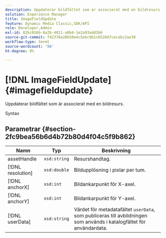 ```yaml
---
description: Uppdaterar bildfältet som är associerat med en bildresurs.
solution: Experience Manager
title: ImageFieldUpdate
feature: Dynamic Media Classic,SDK/API
role: Developer,Admin
exl-id: 82bc016b-8a2b-4811-a0b4-1e2a93add3b6
source-git-commit: f42378a20b58e4c5ebc961c6526d7cecabc2ae38
workflow-type: tm+mt
source-wordcount: '56'
ht-degree: 0%

---
```


# [!DNL ImageFieldUpdate]{#imagefieldupdate}

Uppdaterar bildfältet som är associerat med en bildresurs.

Syntax

## Parametrar {#section-2fc9bea56b6d4b72b80d4f04c5f9b862}

| Namn | Typ | Beskrivning |
|---|---|---|
| assetHandle | `xsd:string` | Resurshandtag. |
| [!DNL resolution] | `xsd:double` | Bildupplösning i pixlar per tum. |
| [!DNL anchorX] | `xsd:int` | Bildankarpunkt för X-axel. |
| [!DNL anchorY] | `xsd:int` | Bildankarpunkt för Y-axel. |
| [!DNL userData] | `xsd:string` | Värdet för metadatafältet `userData`, som publiceras till avbildningen som används i katalogfältet för användardata. |
